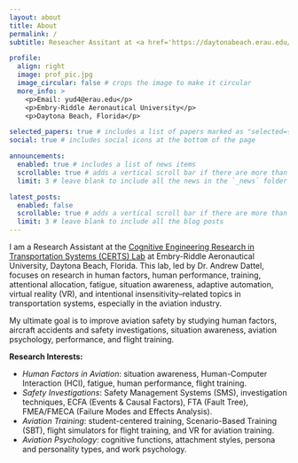 ```yaml
---
layout: about
title: About
permalink: /
subtitle: Reseacher Assitant at <a href='https://daytonabeach.erau.edu/about/labs/cognitive-engineering-research'>Cognitive Engineering Research in Transportation Systems (CERTS) Lab</a>.

profile:
  align: right
  image: prof_pic.jpg
  image_circular: false # crops the image to make it circular
  more_info: >
    <p>Email: yud4@erau.edu</p>
    <p>Embry-Riddle Aeronautical University</p>
    <p>Daytona Beach, Florida</p>

selected_papers: true # includes a list of papers marked as "selected={true}"
social: true # includes social icons at the bottom of the page

announcements:
  enabled: true # includes a list of news items
  scrollable: true # adds a vertical scroll bar if there are more than 3 news items
  limit: 3 # leave blank to include all the news in the `_news` folder

latest_posts:
  enabled: false
  scrollable: true # adds a vertical scroll bar if there are more than 3 new posts items
  limit: 3 # leave blank to include all the blog posts
---
```


I am a Research Assistant at the [Cognitive Engineering Research in Transportation Systems (CERTS) Lab](https://daytonabeach.erau.edu/about/labs/cognitive-engineering-research) at Embry-Riddle Aeronautical University, Daytona Beach, Florida. This lab, led by Dr. Andrew Dattel, focuses on research in human factors, human performance, training, attentional allocation, fatigue, situation awareness, adaptive automation, virtual reality (VR), and intentional insensitivity–related topics in transportation systems, especially in the aviation industry.

My ultimate goal is to improve aviation safety by studying human factors, aircraft accidents and safety investigations, situation awareness, aviation psychology, performance, and flight training.

**Research Interests:**

- _Human Factors in Aviation_: situation awareness, Human-Computer Interaction (HCI), fatigue, human performance, flight training.
- _Safety Investigations_: Safety Management Systems (SMS), investigation techniques, ECFA (Events & Causal Factors), FTA (Fault Tree), FMEA/FMECA (Failure Modes and Effects Analysis).
- _Aviation Training_: student-centered training, Scenario-Based Training (SBT), flight simulators for flight training, and VR for aviation training.
- _Aviation Psychology_: cognitive functions, attachment styles, persona and personality types, and work psychology.

